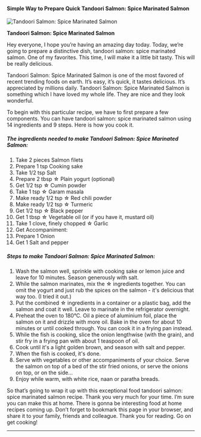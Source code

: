             

#### Simple Way to Prepare Quick Tandoori Salmon: Spice Marinated Salmon

![Tandoori Salmon: Spice Marinated Salmon](https://img-global.cpcdn.com/recipes/4718992032792576/751x532cq70/tandoori-salmon-spice-marinated-salmon-recipe-main-photo.jpg)

**Tandoori Salmon: Spice Marinated Salmon**

Hey everyone, I hope you’re having an amazing day today. Today, we’re going to prepare a distinctive dish, tandoori salmon: spice marinated salmon. One of my favorites. This time, I will make it a little bit tasty. This will be really delicious.

Tandoori Salmon: Spice Marinated Salmon is one of the most favored of recent trending foods on earth. It’s easy, it’s quick, it tastes delicious. It’s appreciated by millions daily. Tandoori Salmon: Spice Marinated Salmon is something which I have loved my whole life. They are nice and they look wonderful.

To begin with this particular recipe, we have to first prepare a few components. You can have tandoori salmon: spice marinated salmon using 14 ingredients and 9 steps. Here is how you cook it.

##### The ingredients needed to make Tandoori Salmon: Spice Marinated Salmon:

1.  Take 2 pieces Salmon filets
2.  Prepare 1 tsp Cooking sake
3.  Take 1/2 tsp Salt
4.  Prepare 2 tbsp ☆ Plain yogurt (optional)
5.  Get 1/2 tsp ☆ Cumin powder
6.  Take 1 tsp ☆ Garam masala
7.  Make ready 1/2 tsp ☆ Red chili powder
8.  Make ready 1/2 tsp ☆ Turmeric
9.  Get 1/2 tsp ☆ Black pepper
10.  Get 1 tbsp ☆ Vegetable oil (or if you have it, mustard oil)
11.  Take 1 clove, finely chopped ☆ Garlic
12.  Get Accompaniment:
13.  Prepare 1 Onion
14.  Get 1 Salt and pepper

##### Steps to make Tandoori Salmon: Spice Marinated Salmon:

1.  Wash the salmon well, sprinkle with cooking sake or lemon juice and leave for 10 minutes. Season generously with salt.
2.  While the salmon marinates, mix the ☆ ingredients together. You can omit the yogurt and just rub the spices on the salmon - it's delicious that way too. (I tried it out.)
3.  Put the combined ☆ ingredients in a container or a plastic bag, add the salmon and coat it well. Leave to marinate in the refrigerator overnight.
4.  Preheat the oven to 180°C. Oil a piece of aluminium foil, place the salmon on it and drizzle with more oil. Bake in the oven for about 10 minutes or until cooked through. You can cook it in a frying pan instead.
5.  While the fish is cooking, slice the onion lengthwise (with the grain), and stir fry in a frying pan with about 1 teaspoon of oil.
6.  Cook until it's a light golden brown, and season with salt and pepper.
7.  When the fish is cooked, it's done.
8.  Serve with vegetables or other accompaniments of your choice. Serve the salmon on top of a bed of the stir fried onions, or serve the onions on top, or on the side…
9.  Enjoy while warm, with white rice, naan or paratha breads.

So that’s going to wrap it up with this exceptional food tandoori salmon: spice marinated salmon recipe. Thank you very much for your time. I’m sure you can make this at home. There is gonna be interesting food at home recipes coming up. Don’t forget to bookmark this page in your browser, and share it to your family, friends and colleague. Thank you for reading. Go on get cooking!

* * *
